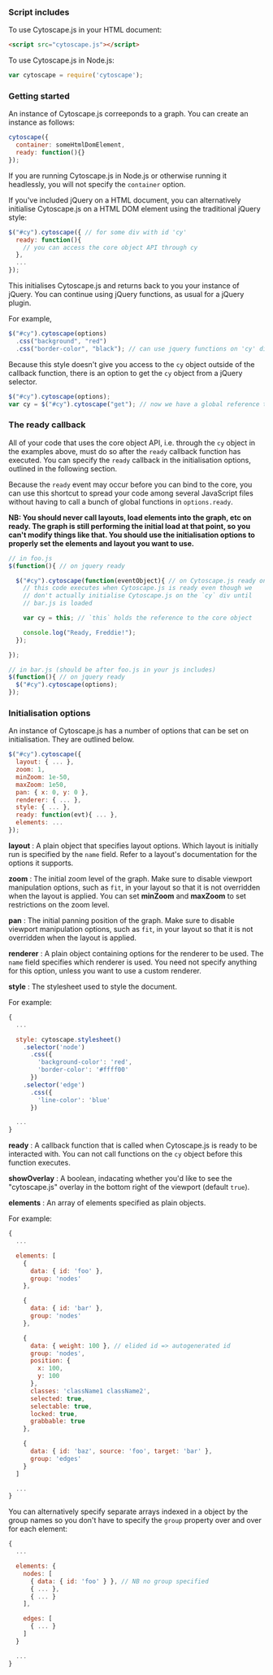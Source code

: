 ### Script includes

To use Cytoscape.js in your HTML document:

```html
<script src="cytoscape.js"></script>
```

To use Cytoscape.js in Node.js:

```js
var cytoscape = require('cytoscape');
```

### Getting started

An instance of Cytoscape.js correeponds to a graph.  You can create an instance as follows:

```js
cytoscape({
  container: someHtmlDomElement,
  ready: function(){}
});
```

If you are running Cytoscape.js in Node.js or otherwise running it headlessly, you will not specify the `container` option.

If you've included jQuery on a HTML document, you can alternatively initialise Cytoscape.js on a HTML DOM element using the traditional jQuery style: 

```js
$("#cy").cytoscape({ // for some div with id 'cy'
  ready: function(){
    // you can access the core object API through cy
  },
  ...
});
```

This initialises Cytoscape.js and returns back to you your instance of jQuery.  You can continue using jQuery functions, as usual for a jQuery plugin.

For example, 

```js
$("#cy").cytoscape(options)
  .css("background", "red")
  .css("border-color", "black"); // can use jquery functions on 'cy' div 
```

Because this style doesn't give you access to the `cy` object outside of the callback function, there is an option to get the `cy` object from a jQuery selector.

```js
$("#cy").cytoscape(options);
var cy = $("#cy").cytoscape("get"); // now we have a global reference to `cy`
```





### The ready callback

All of your code that uses the core object API, i.e. through the `cy` object in the examples above, must do so after the `ready` callback function has executed.  You can specify the `ready` callback in the initialisation options, outlined in the following section.

Because the `ready` event may occur before you can bind to the core, you can use this shortcut to spread your code among several JavaScript files without having to call a bunch of global functions in `options.ready`.

**NB: You should never call layouts, load elements into the graph, etc on ready.  The graph is still performing the initial load at that point, so you can't modify things like that.  You should use the initialisation options to properly set the elements and layout you want to use.**

```js
// in foo.js
$(function(){ // on jquery ready

  $("#cy").cytoscape(function(eventObject){ // on Cytoscape.js ready on the `cy` div
    // this code executes when Cytoscape.js is ready even though we
    // don't actually initialise Cytoscape.js on the `cy` div until
    // bar.js is loaded

    var cy = this; // `this` holds the reference to the core object

    console.log("Ready, Freddie!");
  });

});

// in bar.js (should be after foo.js in your js includes)
$(function(){ // on jquery ready
  $("#cy").cytoscape(options);
});
```


### Initialisation options

An instance of Cytoscape.js has a number of options that can be set on initialisation.  They are outlined below.

```js
$("#cy").cytoscape({
  layout: { ... },
  zoom: 1,
  minZoom: 1e-50,
  maxZoom: 1e50,
  pan: { x: 0, y: 0 },
  renderer: { ... },
  style: { ... },
  ready: function(evt){ ... },
  elements: ...
});
```

**layout** : A plain object that specifies layout options.  Which layout is initially run is specified by the `name` field.  Refer to a layout's documentation for the options it supports.

**zoom** : The initial zoom level of the graph.  Make sure to disable viewport manipulation options, such as `fit`, in your layout so that it is not overridden when the layout is applied.  You can set **minZoom** and **maxZoom** to set restrictions on the zoom level.

**pan** : The initial panning position of the graph.  Make sure to disable viewport manipulation options, such as `fit`, in your layout so that it is not overridden when the layout is applied. 

**renderer** : A plain object containing options for the renderer to be used.  The `name` field specifies which renderer is used.  You need not specify anything for this option, unless you want to use a custom renderer.  

**style** : The stylesheet used to style the document.

For example:

```js
{
  ...

  style: cytoscape.stylesheet()
    .selector('node')
      .css({
        'background-color': 'red',
        'border-color': '#ffff00'
      })
    .selector('edge')
      .css({
        'line-color': 'blue'
      })

  ...
}
```

**ready** : A callback function that is called when Cytoscape.js is ready to be interacted with.  You can not call functions on the `cy` object before this function executes.

**showOverlay** : A boolean, indacating whether you'd like to see the "cytoscape.js" overlay in the bottom right of the viewport (default `true`).

**elements** : An array of elements specified as plain objects.

For example:

```js
{
  ...

  elements: [
    {
      data: { id: 'foo' }, 
      group: 'nodes'
    },

    {
      data: { id: 'bar' },
      group: 'nodes'
    },

    {
      data: { weight: 100 }, // elided id => autogenerated id 
      group: 'nodes',
      position: {
        x: 100,
        y: 100
      },
      classes: 'className1 className2',
      selected: true,
      selectable: true,
      locked: true,
      grabbable: true
    },

    {
      data: { id: 'baz', source: 'foo', target: 'bar' },
      group: 'edges'
    }
  ]

  ...
}
```

You can alternatively specify separate arrays indexed in a object by the group names so you don't have to specify the `group` property over and over for each element:

```js
{
  ...

  elements: {
    nodes: [
      { data: { id: 'foo' } }, // NB no group specified
      { ... },
      { ... }
    ],

    edges: [
      { ... }
    ]
  }

  ...
}
```
